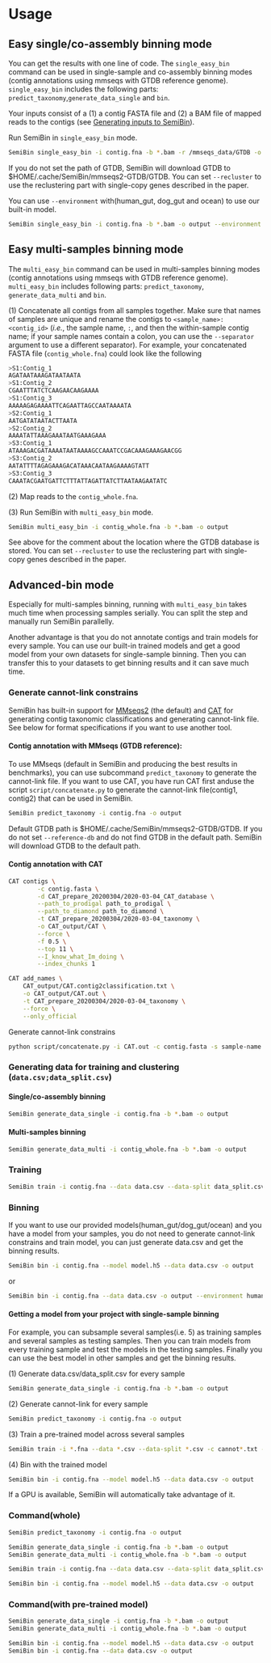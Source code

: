 # Usage

## Easy single/co-assembly binning mode

You can get the results with one line of code. The `single_easy_bin` command can be used in
single-sample and co-assembly binning modes (contig annotations using mmseqs
with GTDB reference genome). `single_easy_bin` includes the following parts:
`predict_taxonomy`,`generate_data_single` and `bin`.

Your inputs consist of a (1) a contig FASTA file and (2) a BAM file of mapped
reads to the contigs (see [Generating inputs to SemiBin](generate.html)).

Run SemiBin in `single_easy_bin` mode.

```bash
SemiBin single_easy_bin -i contig.fna -b *.bam -r /mmseqs_data/GTDB -o output 
```

If you do not set the path of GTDB, SemiBin will download GTDB  to $HOME/.cache/SemiBin/mmseqs2-GTDB/GTDB. You can set `--recluster` to use the reclustering part with single-copy genes described in the paper.

You can use `--environment` with(human_gut, dog_gut and ocean) to use our built-in model.

```bash
SemiBin single_easy_bin -i contig.fna -b *.bam -o output --environment human_gut
```

## Easy multi-samples binning mode

The `multi_easy_bin` command can be used in
multi-samples binning modes (contig annotations using mmseqs
with GTDB reference genome). `multi_easy_bin` includes following parts: `predict_taxonomy`, `generate_data_multi` and `bin`.

(1) Concatenate all contigs from all samples together. Make sure that names of
samples are unique and rename the contigs to `<sample_name>:<contig_id>`
(_i.e._, the sample name, `:`, and then the within-sample contig name; if your
sample names contain a colon, you can use the `--separator` argument to use a
different separator). For example, your concatenated FASTA file
(`contig_whole.fna`) could look like the following

```bash
>S1:Contig_1
AGATAATAAAGATAATAATA
>S1:Contig_2
CGAATTTATCTCAAGAACAAGAAAA
>S1:Contig_3
AAAAAGAGAAAATTCAGAATTAGCCAATAAAATA
>S2:Contig_1
AATGATATAATACTTAATA
>S2:Contig_2
AAAATATTAAAGAAATAATGAAAGAAA
>S3:Contig_1
ATAAAGACGATAAAATAATAAAAGCCAAATCCGACAAAGAAAGAACGG
>S3:Contig_2
AATATTTTAGAGAAAGACATAAACAATAAGAAAAGTATT
>S3:Contig_3
CAAATACGAATGATTCTTTATTAGATTATCTTAATAAGAATATC
```

(2) Map reads to the `contig_whole.fna`.

(3) Run SemiBin with `multi_easy_bin` mode.

```bash
SemiBin multi_easy_bin -i contig_whole.fna -b *.bam -o output
```

See above for the comment about the location where the GTDB database is stored. You can set `--recluster` to use the reclustering part with single-copy genes described in the paper.

## Advanced-bin mode

Especially for multi-samples binning, running with `multi_easy_bin` takes much time when processing samples serially. You can split the step and manually run SemiBin parallelly. 

Another advantage is that you do not annotate contigs and train models for every sample. You can use our built-in trained models and get a good model from your own datasets for single-sample binning. Then you can transfer this to your datasets to get binning results and it can save much time.

### Generate cannot-link constrains

SemiBin has built-in support for
[MMseqs2](https://github.com/soedinglab/MMseqs2) (the default) and
[CAT](https://github.com/dutilh/CAT) for generating contig taxonomic
classifications and generating cannot-link file. See below for format
specifications if you want to use another tool.

#### Contig annotation with MMseqs (GTDB reference):

To use MMseqs (default in SemiBin and producing the best
results in benchmarks), you can use subcommand `predict_taxonomy` to generate
the cannot-link file. If you want to use CAT, you have run CAT first anduse
the script `script/concatenate.py` to generate the cannot-link file(contig1,
contig2) that can be used in SemiBin.

```bash
SemiBin predict_taxonomy -i contig.fna -o output
```

Default GTDB path is $HOME/.cache/SemiBin/mmseqs2-GTDB/GTDB. If you do not set
`--reference-db` and do not find GTDB in the default path. SemiBin will
download GTDB to the default path.

#### Contig annotation with CAT

```bash
CAT contigs \
        -c contig.fasta \
        -d CAT_prepare_20200304/2020-03-04_CAT_database \
        --path_to_prodigal path_to_prodigal \
        --path_to_diamond path_to_diamond \
        -t CAT_prepare_20200304/2020-03-04_taxonomy \
        -o CAT_output/CAT \
        --force \
        -f 0.5 \
        --top 11 \
        --I_know_what_Im_doing \
        --index_chunks 1

CAT add_names \
    CAT_output/CAT.contig2classification.txt \
    -o CAT_output/CAT.out \
    -t CAT_prepare_20200304/2020-03-04_taxonomy \
    --force \
    --only_official
```

Generate cannot-link constrains

```bash
python script/concatenate.py -i CAT.out -c contig.fasta -s sample-name -o output --CAT
```

### Generating data for training and clustering (`data.csv;data_split.csv`)

#### Single/co-assembly binning

```bash
SemiBin generate_data_single -i contig.fna -b *.bam -o output
```

#### Multi-samples binning

```bash
SemiBin generate_data_multi -i contig_whole.fna -b *.bam -o output
```

### Training

```bash
SemiBin train -i contig.fna --data data.csv --data-split data_split.csv -c cannot.txt -o output --mode single
```

### Binning

If you want to use our provided models(human_gut/dog_gut/ocean) and you have a model from your samples, you do not need to generate cannot-link constrains and train model, you can just generate data.csv and get the binning results. 

```bash
SemiBin bin -i contig.fna --model model.h5 --data data.csv -o output 
```

or

```bash
SemiBin bin -i contig.fna --data data.csv -o output --environment human_gut 
```

#### Getting a model from your project with single-sample binning

For example, you can subsample several samples(i.e. 5) as training samples and several samples as testing samples. Then you can train models from every training sample and test the models in the testing samples. Finally you can use the best model in other samples and get the binning results.

(1) Generate data.csv/data_split.csv for every sample

```bash
SemiBin generate_data_single -i contig.fna -b *.bam -o output
```

(2) Generate cannot-link for every sample

```bash
SemiBin predict_taxonomy -i contig.fna -o output
```

(3) Train a pre-trained model across several samples

```bash
SemiBin train -i *.fna --data *.csv --data-split *.csv -c cannot*.txt -o output --mode several
```

(4) Bin with the trained model

```bash
SemiBin bin -i contig.fna --model model.h5 --data data.csv -o output 
```

If a GPU is available, SemiBin will automatically take
advantage of it.

### Command(whole)

```bash
SemiBin predict_taxonomy -i contig.fna -o output
```

```bash
SemiBin generate_data_single -i contig.fna -b *.bam -o output
SemiBin generate_data_multi -i contig_whole.fna -b *.bam -o output
```

```bash
SemiBin train -i contig.fna --data data.csv --data-split data_split.csv -c cannot.txt -o output --mode single
```

```bash
SemiBin bin -i contig.fna --model model.h5 --data data.csv -o output 
```

### Command(with pre-trained model) ###

```bash
SemiBin generate_data_single -i contig.fna -b *.bam -o output
SemiBin generate_data_multi -i contig_whole.fna -b *.bam -o output
```

```bash
SemiBin bin -i contig.fna --model model.h5 --data data.csv -o output 
SemiBin bin -i contig.fna --data data.csv -o output 
```



